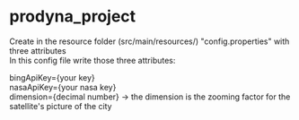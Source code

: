 # prodyna_project

Create in the resource folder (src/main/resources/) "config.properties" with three attributes <br />
In this config file write those three attributes: <br />

bingApiKey={your key} <br />
nasaApiKey={your nasa key} <br />
dimension={decimal number} -> the dimension is the zooming factor for the satellite's picture of the city <br />
